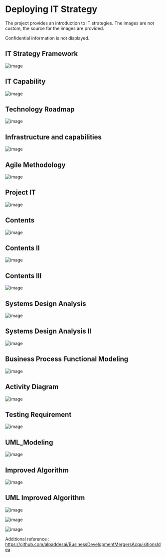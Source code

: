 # Deploying IT Strategy

The project provides an introduction to IT strategies. The images are not custom, the source for the images are provided. 

Confidential information is not displayed.

## IT Strategy Framework
![image](ITStrategyframework.png)

## IT Capability
![image](ITCapability.png)

## Technology Roadmap
![image](TechnologyRoadmap.png)

## Infrastructure and capabilities
![image](Overview.png)

## Agile Methodology
![image](Agile.png)

## Project IT
![image](CoverPage.png)

## Contents
![image](Contents.png)

## Contents II
![image](ContentsII.png)

## Contents III
![image](ContentsIII.png)

## Systems Design Analysis
![image](SystemsDesignAnalysis.png)

## Systems Design Analysis II
![image](SystemsDesignAnalysisII.png)

## Business Process Functional Modeling
![image](BusinessProcessFunctionalModeling.png)

## Activity Diagram
![image](ActivityDiagram.png)

## Testing Requirement
![image](TestingRequirements.png)

## UML_Modeling
![image](UML_Modeling.png)

## Improved Algorithm
![image](ImprovedAlgorithm11.png)

## UML Improved Algorithm
![image](Feature4UMLPage12.png)

![image](USCopyrightCertificate.png)

![image](Ethics.jpg)

Additional reference : https://github.com/alpaddesai/BusinessDevelopmentMergersAcquisitionsIdea
